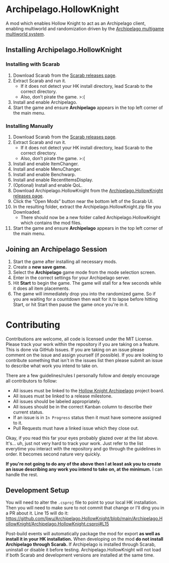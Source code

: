 # Archipelago.HollowKnight

A mod which enables Hollow Knight to act as an Archipelago client, enabling multiworld and randomization driven by the [Archipelago multigame multiworld system](https://archipelago.gg).

## Installing Archipelago.HollowKnight
### Installing with Scarab
1. Download Scarab from the [Scarab releases page](https://github.com/fifty-six/Scarab/releases).
2. Extract Scarab and run it.
	* If it does not detect your HK install directory, lead Scarab to the correct directory.
	* Also, don’t pirate the game. >:(
3. Install and enable Archipelago.
4. Start the game and ensure **Archipelago** appears in the top left corner of the main menu.

### Installing Manually
1. Download Scarab from the [Scarab releases page](https://github.com/fifty-six/Scarab/releases).
2. Extract Scarab and run it.
	* If it does not detect your HK install directory, lead Scarab to the correct directory.
	* Also, don’t pirate the game. >:(
3. Install and enable ItemChanger.
4. Install and enable MenuChanger.
5. Install and enable Benchwarp.
6. Install and enable RecentItemsDisplay.
7. (Optional) Install and enable QoL.
8. Download Archipelago.HollowKnight from the [Archipelago.HollowKnight releases page]().
9. Click the “Open Mods” button near the bottom left of the Scarab UI.
10. In the resulting folder, extract the Archipelago.HollowKnight.zip file you Downloaded.
	* There should now be a new folder called Archipelago.HollowKnight which contains the mod files.
11. Start the game and ensure **Archipelago** appears in the top left corner of the main menu.

## Joining an Archipelago Session
1. Start the game after installing all necessary mods.
2. Create a **new save game.**
3. Select the **Archipelago** game mode from the mode selection screen.
4. Enter in the correct settings for your Archipelago server.
5. Hit **Start** to begin the game. The game will stall for a few seconds while it does all item placements.
6. The game will immediately drop you into the randomized game. So if you are waiting for a countdown then wait for it to lapse before hitting Start, or hit Start then pause the game once you're in it.

# Contributing
Contributions are welcome, all code is licensed under the MIT License. Please track your work within the repository if you are taking on a feature. This is done via GitHub Issues. If you are taking on an issue please comment on the issue and assign yourself (if possible). If you are looking to contribute something that isn't in the issues list then please submit an issue to describe what work you intend to take on.

There are a few guidelines/rules I personally follow and deeply encourage all contributors to follow:
* All issues must be linked to the [Hollow Knight Archipelago](https://github.com/users/Ijwu/projects/1/views/1) project board.
* All issues must be linked to a release milestone.
* All issues should be labeled appropriately.
* All issues should be in the correct Kanban column to describe their current status.
* If an issue is in `In Progress` status then it must have someone assigned to it.
* Pull Requests must have a linked issue which they close out.

Okay, if you read this far your eyes probably glazed over at the list above. It's... uh, just not very hard to track your work. Just refer to the list everytime you interact with the repository and go through the guidelines in order. It becomes second nature very quickly.

**If you're not going to do any of the above then I at least ask you to create an issue describing any work you intend to take on, at the minimum.** I can handle the rest.

## Development Setup
You will need to alter the `.csproj` file to point to your local HK installation. Then you will need to make sure to not commit that change or I'll ding you in a PR about it. Line 15 will do it: https://github.com/Ijwu/Archipelago.HollowKnight/blob/main/Archipelago.HollowKnight/Archipelago.HollowKnight.csproj#L15

Post-build events will automatically package the mod for export **as well as install it in your HK installation.** When developing on the mod **do not install Archipelago through Scarab.** If Archipelago is installed through Scarab, uninstall or disable it before testing. Archipelago.HollowKnight will not load if both Scarab and development versions are installed at the same time.
